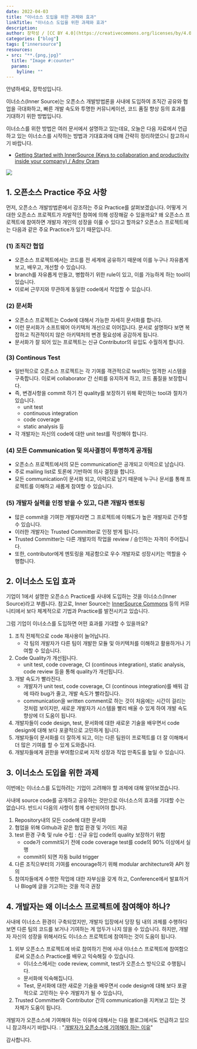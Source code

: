 ```yaml
---
date: 2022-04-03
title: "이너소스 도입을 위한 과제와 효과"
linkTitle: "이너소스 도입을 위한 과제와 효과"
description: 
author: 장학성 / [CC BY 4.0](https://creativecommons.org/licenses/by/4.0/)
categories: ["blog"]
tags: ["innersource"]
resources:
- src: "**.{png,jpg}"
  title: "Image #:counter"
  params:
    byline: ""
---
```


안녕하세요, 장학성입니다. 

이너소스(Inner Source)는 오픈소스 개발방법론을 사내에 도입하여 조직간 공유와 협업을 극대화하고, 빠른 개발 속도와 투명한 커뮤니케이션, 코드 품질 향상 등의 효과를 기대하기 위한 방법입니다. 

이너소스를 위한 방법은 여러 문서에서 설명하고 있는데요, 오늘은 다음 자료에서 언급하고 있는 이너소스를 시작하는 방법과 기대효과에 대해 간략히 정리하였으니 참고하시기 바랍니다. 

* [Getting Started with InnerSource (Keys to collaboration and productivity inside your company) / Adny Oram](https://little-canada.org/tmp/books/oreilly/Programming/getting-started-with-innersource.pdf)

![](./featured_innersource.png)

## 1. 오픈소스 Practice 주요 사항
먼저, 오픈소스 개발방법론에서 강조하는 주요 Practice를 살펴보겠습니다. 어떻게 거대한 오픈소스 프로젝트가 자발적인 참여에 의해 성장해갈 수 있을까요? 왜 오픈소스 프로젝트에 참여하면 개발자 개인의 성장을 이룰 수 있다고 할까요? 오픈소스 프로젝트에는 다음과 같은 주요 Practice가 있기 때문입니다. 

### (1) 조직간 협업

* 오픈소스 프로젝트에서는 코드를 전 세계에 공유하기 때문에  이를 누구나 자유롭게 보고, 배우고, 개선할 수 있습니다. 
* branch를 자유롭게 만들고, 병합하기 위한 rule이 있고, 이를 가능하게 하는 tool이 있습니다. 
* 이로써 근무지와 무관하게 동일한 code에서 작업할 수 있습니다. 

### (2) 문서화

* 오픈소스 프로젝트는 Code에 대해서 가능한 자세히 문서화를 합니다. 
* 이런 문서화가 소프트웨어 아키텍처 개선으로 이어집니다. 문서로 설명하다 보면 복잡하고 직관적이지 않은 아키텍처의 변경 필요성에 공감하게 됩니다. 
* 문서화가 잘 되어 있는 프로젝트는 신규 Contributor의 유입도 수월하게 합니다. 

### (3) Continous Test

* 일반적으로 오픈소스 프로젝트는 각 기여를 객관적으로 test하는 엄격한 시스템을 구축합니다. 이로써 collaborator 간 신뢰를 유지하게 하고, 코드 품질을 보장합니다. 
* 즉, 변경사항을 commit 하기 전 quality를 보장하기 위해 확인하는 tool과 절차가 있습니다.  
  * unit test
  * continuous integration
  * code coverage
  * static analysis 등
* 각 개발자는 자신의 code에 대한 unit test를 작성해야 합니다. 

### (4) 모든 Communication 및 의사결정이 투명하게 공개됨

* 오픈소스 프로젝트에서의 모든 communication은 공개되고 이력으로 남습니다. 
* 주로 mailing list로 토론에 기반하여 의사 결정을 합니다. 
* 모든 communication이 문서화 되고, 이력으로 남기 때문에 누구나 문서를 통해 프로젝트를 이해하고 새롭게 참여할 수 있습니다. 


### (5) 개발자 실력을 인정 받을 수 있고, 다른 개발자 멘토링

* 많은 commit을 기여한 개발자라면 그 프로젝트에 이해도가 높은 개발자로 간주할 수 있습니다. 
* 이러한 개발자는 Trusted Committer로 인정 받게 됩니다. 
* Trusted Committer는 다른 개발자의 작업을 review / 승인하는 자격이 주어집니다. 
* 또한, contributor에게 멘토링을 제공함으로 우수 개발자로 성장시키는 역할을 수행합니다. 


## 2. 이너소스 도입 효과

기업이 1에서 설명한 오픈소스 Practice를 사내에 도입하는 것을 이너소스(Inner Source)라고 부릅니다. 참고로, Inner Source는 [InnerSource Commons](https://innersourcecommons.org/) 등의 커뮤니티에서 보다 체계적으로 기법과 Practice를 발전시키고 있습니다. 

그럼 기업이 이너소스를 도입하면 어떤 효과를 기대할 수 있을까요? 

1. 조직 전체적으로 code 재사용이 늘어납니다. 
   * 각 팀의 개발자가 다른 팀이 개발한 모듈 및 아키텍처를 이해하고 활용하거나 기여할 수 있습니다. 
2. Code Quality가 개선됩니다. 
    * unit test, code coverage, CI (continous integration), static analysis, code review 등을 통해 quality가 개선됩니다.  
3. 개발 속도가 빨라진다.
    * 개발자가 unit test, code coverage, CI (continous integration)를 배워 감에 따라 bug가 줄고, 개발 속도가 빨라집니다.
   * communication을 written comment로 하는 것이 처음에는 시간이 걸리는 것처럼 보이지만, 새로운 개발자가 시스템을 빨리 배울 수 있게 하여 개발 속도 향상에 더 도움이 됩니다.
4. 개발자들이 code design, test, 문서화에 대한 새로운 기술을 배우면서 code design에 대해 보다 포괄적으로 고민하게 됩니다. 
5. 개발자들이 문서화를 더 잘하게 되고, 이는 다른 팀원이 프로젝트를 더 잘 이해해서 더 많은 기여를 할 수 있게 도와줍니다.
6. 개발자들에게 권한을 부여함으로써 지적 성장과 직업 만족도를 높일 수 있습니다. 

## 3. 이너소스 도입을 위한 과제

이번에는 이너소스를 도입하려는 기업이 고려해야 할 과제에 대해 알아보겠습니다. 

사내에 source code를 공개하고 공유하는 것만으로 아너소스의 효과를 기대할 수는 없습니다. 반드시 다음의 사항이 함께 수반되어야 합니다. 

1. Repository내의 모든 code에 대한 문서화
2. 협업을 위해 Github과 같은 협업 환경 및 가이드 제공
3. test 환경 구축 및 rule 수립 : 신규 유입 code의 quality 보장하기 위함
    * code가 commit되기 전에 code coverage test를 code의 90% 이상에서 실행
    * commit이 되면 자동 build trigger
4. 다른 조직으부터의 기여를 encourage하기 위해 modular architecture와 API 정의
5. 참여자들에게 수행한 작업에 대한 자부심을 갖게 하고, Conference에서 발표하거나 Blog에 글을 기고하는 것을 적극 권장


## 4. 개발자는 왜 이너소스 프로젝트에 참여해야 하나? 

사내에 이너소스 환경이 구축되었지만, 개발자 입장에서 당장 팀 내의 과제를 수행하다 보면 다른 팀의 코드를 보거나 기여하는 게 엄두가 나지 않을 수 있습니다. 하지만, 개발자 자신의 성장을 위해서라도 이너소스 프로젝트에 참여하는 것이 도움이 됩니다. 

1. 외부 오픈소스 프로젝트에 바로 참여하기 전에 사내 이너소스 프로젝트에 참여함으로써 오픈소스 Practice를 배우고 익숙해질 수 있습니다. 
    * 이너소스에서는 code review, commit, test가 오픈소스 방식으로 수행됩니다. 
    * 문서화에 익숙해집니다. 
    * Test, 문서화에 대한 새로운 기술을 배우면서 code design에 대해 보다 포괄적으로 고민하는 우수 개발자가 될 수 있습니다, 
2. Trusted Committer와 Contributor 간의 communication을 지켜보고 있는 것 자체가 도움이 됩니다. 

개발자가 오픈소스에 기여해야 하는 이유에 대해서는 다음 블로그에서도 언급하고 있으니 참고하시기 바랍니다. : "[개발자가 오픈소스에 기여해야 하는 이유](https://devocean.sk.com/opensource/techBoardDetail.do?ID=159274)"

감사합니다. 
